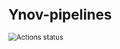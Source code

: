 # Ynov-pipelines
![Actions status](https://github.com/Thibsito/Ynov-pipelines/actions/workflows/main.yml/badge.svg)

